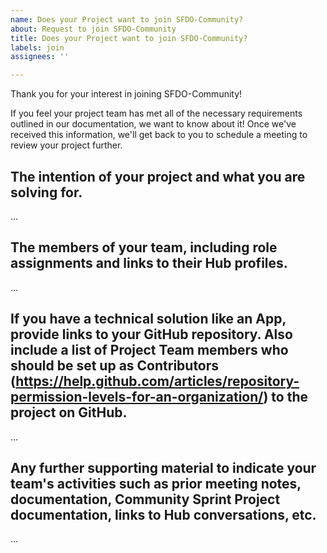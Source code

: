 ```yaml
---
name: Does your Project want to join SFDO-Community?
about: Request to join SFDO-Community
title: Does your Project want to join SFDO-Community?
labels: join
assignees: ''

---
```


Thank you for your interest in joining SFDO-Community!

If you feel your project team has met all of the necessary requirements outlined in our documentation, we want to know about it!
Once we've received this information, we'll get back to you to schedule a meeting to review your project further. 

The intention of your project and what you are solving for.
-------------------------------------------
...

The members of your team, including role assignments and links to their Hub profiles.
-------------------------------------------
...

If you have a technical solution like an App, provide links to your GitHub repository. Also include a list of Project Team members who should be set up as Contributors (https://help.github.com/articles/repository-permission-levels-for-an-organization/) to the project on GitHub.
-------------------------------------------
...

Any further supporting material to indicate your team's activities such as prior meeting notes, documentation, Community Sprint Project documentation, links to Hub conversations, etc. 
-------------------------------------------
...
